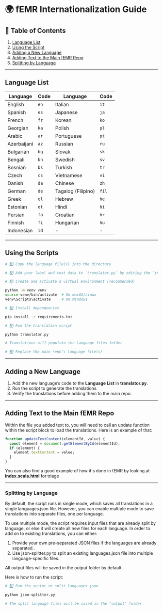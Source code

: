 # 🌍 fEMR Internationalization Guide

## 📖 Table of Contents

1. [Language List](#language-list)
2. [Using the Script](#using-the-script)
3. [Adding a New Language](#adding-a-new-language)
4. [Adding Text to the Main fEMR Repo](#adding-text-to-the-main-femr-repo)
5. [Splitting by Language](#splitting-by-language)

---

## Language List

| Language    | Code | Language           | Code  |
| ----------- | ---- | ------------------ | ----- |
| English     | `en` | Italian            | `it`  |
| Spanish     | `es` | Japanese           | `ja`  |
| French      | `fr` | Korean             | `ko`  |
| Georgian    | `ka` | Polish             | `pl`  |
| Arabic      | `ar` | Portuguese         | `pt`  |
| Azerbaijani | `az` | Russian            | `ru`  |
| Bulgarian   | `bg` | Slovak             | `sk`  |
| Bengali     | `bn` | Swedish            | `sv`  |
| Bosnian     | `bs` | Turkish            | `tr`  |
| Czech       | `cs` | Vietnamese         | `vi`  |
| Danish      | `da` | Chinese            | `zh`  |
| German      | `de` | Tagalog (Filipino) | `fil` |
| Greek       | `el` | Hebrew             | `he`  |
| Estonian    | `et` | Hindi              | `hi`  |
| Persian     | `fa` | Croatian           | `hr`  |
| Finnish     | `fi` | Hungarian          | `hu`  |
| Indonesian  | `id` | -                  | -     |

---

## Using the Scripts

```bash
# 1️⃣ Copy the language file(s) into the directory

# 2️⃣ Add your label and text data to `translator.py` by editing the `input_values` array inside `translator.py`

# 3️⃣ Create and activate a virtual environment (recommended)

python -m venv venv
source venv/bin/activate  # On macOS/Linux
venv\Scripts\activate     # On Windows

# 4️⃣ Install dependencies

pip install -r requirements.txt

# 5️⃣ Run the translation script

python translator.py

# Translations will populate the language files folder

# 6️⃣ Replace the main repo’s language file(s)
```

---

## Adding a New Language

1. Add the new language’s code to the **Language List** in **translator.py**.
2. Run the script to generate the translations.
3. Verify the translations before adding them to the main repo.

---

## Adding Text to the Main fEMR Repo

Within the file you added text to, you will need to call an update function within the script block to load the translations.
Here is an example of that:

```javascript
function updateTextContent(elementId, value) {
  const element = document.getElementById(elementId);
  if (element) {
    element.textContent = value;
  }
}
```

You can also find a good example of how it's done in fEMR by looking at **index.scala.html** for triage

---

### Splitting by Language

By default, the script runs in single mode, which saves all translations in a single languages.json file. However, you can enable multiple mode to save translations into separate files, one per language.

To use multiple mode, the script requires input files that are already split by language, or else it will create all new files for each language. In order to add on to existing translations, you can either:

1. Provide your own pre-separated JSON files if the languages are already separated..
2. Use json-splitter.py to split an existing languages.json file into multiple language-specific files.

All output files will be saved in the output folder by default.

Here is how to run the script:

```bash
# 1️⃣ Run the script to split languages.json

python json-splitter.py

# The split language files will be saved in the "output" folder
```
